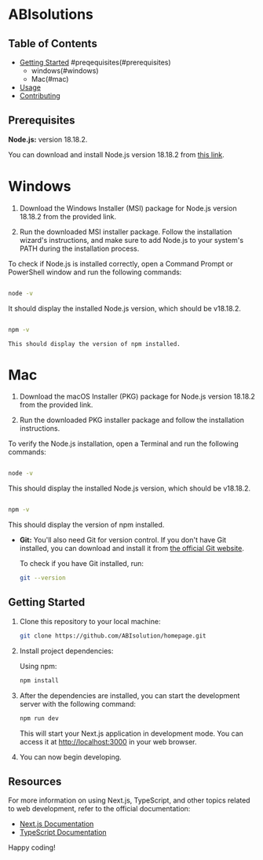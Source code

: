 # ABIsolutions

## Table of Contents

- [Getting Started](#getting-started)
  #preqequisites(#prerequisites)
  - windows(#windows)
  - Mac(#mac)
- [Usage](#usage)
- [Contributing](#contributing)

## Prerequisites

**Node.js:** version 18.18.2.

You can download and install Node.js version 18.18.2 from [this link](https://nodejs.org/download/release/v18.18.2/).

# Windows

1. Download the Windows Installer (MSI) package for Node.js version 18.18.2 from the provided link.

2. Run the downloaded MSI installer package. Follow the installation wizard's instructions, and make sure to add Node.js to your system's PATH during the installation process.

To check if Node.js is installed correctly, open a Command Prompt or PowerShell window and run the following commands:

```bash

node -v
```

It should display the installed Node.js version, which should be v18.18.2.

```bash

npm -v
```

    This should display the version of npm installed.

# Mac

1. Download the macOS Installer (PKG) package for Node.js version 18.18.2 from the provided link.

2. Run the downloaded PKG installer package and follow the installation instructions.

To verify the Node.js installation, open a Terminal and run the following commands:

```bash

node -v
```

This should display the installed Node.js version, which should be v18.18.2.

```bash

npm -v
```

This should display the version of npm installed.

- **Git:** You'll also need Git for version control. If you don't have Git installed, you can download and install it from [the official Git website](https://git-scm.com/).

  To check if you have Git installed, run:

  ```bash
  git --version
  ```

## Getting Started

1. Clone this repository to your local machine:

   ```bash
   git clone https://github.com/ABIsolution/homepage.git
   ```

2. Install project dependencies:

   Using npm:

   ```bash
   npm install
   ```

3. After the dependencies are installed, you can start the development server with the following command:

   ```bash
   npm run dev
   ```

   This will start your Next.js application in development mode. You can access it at [http://localhost:3000](http://localhost:3000) in your web browser.

4. You can now begin developing.

## Resources

For more information on using Next.js, TypeScript, and other topics related to web development, refer to the official documentation:

- [Next.js Documentation](https://nextjs.org/docs)
- [TypeScript Documentation](https://www.typescriptlang.org/docs/)

Happy coding!
